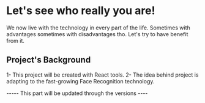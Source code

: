 
# Let's see who really you are!

We now live with the technology in every part of the life. Sometimes with advantages sometimes with disadvantages tho. Let's try to have benefit from it. 

## Project's Background

1- This project will be created with React tools.
2- The idea behind project is adapting to the fast-growing Face Recognition technology.

----- This part will be updated through the versions ----